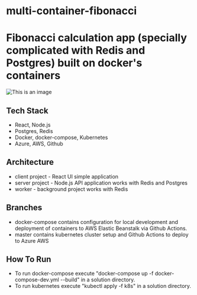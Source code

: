 # multi-container-fibonacci
# Fibonacci calculation app (specially complicated with Redis and Postgres) built on docker's containers

![This is an image](https://upload.wikimedia.org/wikipedia/commons/3/35/Fibonacci2.jpg)

## Tech Stack
- React, Node.js
- Postgres, Redis
- Docker, docker-compose, Kubernetes
- Azure, AWS, Github

## Architecture
- client project - React UI simple application
- server project - Node.js API application works with Redis and Postgres
- worker - background project works with Redis

## Branches
- docker-compose contains configuration for local development and deployment of containers to AWS Elastic Beanstalk via Github Actions.
- master contains kubernetes cluster setup and Github Actions to deploy to Azure AWS

## How To Run
- To run docker-compose execute "docker-compose up -f docker-compose-dev.yml --build" in a solution directory.
- To run kubernetes execute "kubectl apply -f k8s" in a solution directory.
